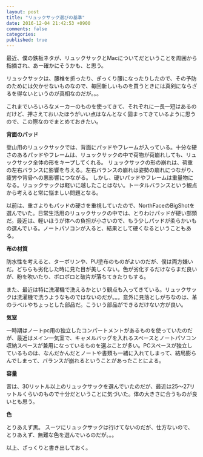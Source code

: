 ```yaml
---
layout: post
title: "リュックサック選びの基準"
date: 2016-12-04 21:42:53 +0900
comments: false
categories:
published: true
---
```


最近、僕の鉄板ネタが、リュックサックとMacについてだということを周囲から指摘され、あー確かにそうかも、と思う。

リュックサックは、腰椎を折ったり、ぎっくり腰になったりしたので、その予防のためには欠かせないものなので、毎回新しいものを買うときには真剣にならざるを得ないというのが真相なのだが。。。

これまでいろいろなメーカーのものを使ってきて、それぞれに一長一短はあるのだけど、押さえておいたほうがいい点はなんとなく固まってきているように思うので、この際なのでまとめておきたい。

<!-- more -->

**背面のパッド**

登山用のリュックサックでは、背面にパッドやフレームが入っている。十分な硬さのあるパッドやフレームは、リュックサックの中で荷物が荷崩れしても、リュックサック全体の形をキープしてくれる。
リュックサックの形の崩れは、荷重の左右バランスに影響を与える。左右バランスの崩れは姿勢の崩れにつながり、疲労や背骨への悪影響につながる。
しかし、硬いパッドやフレームは重量物になる。リュックサックは軽いに越したことはない。トータルバランスという観点から考えると常に悩ましい問題となる。

以前は、重さよりもパッドの硬さを重視していたので、NorthFaceのBigShotを選んでいた。日常生活用のリュックサックの中では、とりわけパッドが硬い部類だ。最近は、軽いほうが体への負担が小さいので、もう少しパッドが柔らかいもの選んでいる。ノートパソコンが入ると、結果として硬くなるということもある。

**布の材質**

防水性を考えると、ターボリンや、PU塗布のものがよいのだが、僕は両方嫌いだ。どちらも劣化した時に見た目が美しくない。色が劣化するだけならまだ良いが、粉を吹いたり、ボロボロと破片が落ちてきたりもする。

また、最近は特に洗濯機で洗えるかという観点も入ってきている。リュックサックは洗濯機で洗うようなものではないのだが。。。意外に見落としがちなのは、革のラベルやちょっとした部品だ。こういう部品ができるだけない方が良い。

**気室**

一時期はノートpc用の独立したコンパートメントがあるものを使っていたのだが、最近はメイン一気室で、キャメルバッグを入れるスペースとノートパソコン収納スペースが兼用になっているものを選ぶことが多い。PCスペースが独立しているものは、なんだかんだとノートや書類も一緒に入れてしまって、結局膨らんでしまって、バランスが崩れるということがあったことによる。

**容量**

昔は、30リットル以上のリュックサックを選んでいたのだが、最近は25〜27リットルくらいのもので十分だということに気づいた。体の大きさに合うものが良いとも思う。


**色**

とりあえず黒。
スーツにリュックサックは行けてないのだが、仕方ないので、とりあえず、無難な色を選んでいるのだが。。。

以上、ざっくりと書き出しておく。

